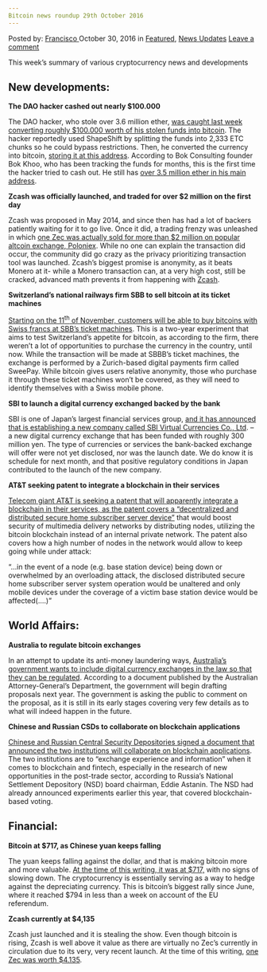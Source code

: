 ```yaml
---
Bitcoin news roundup 29th October 2016
---
```

<article class="post-listing post-16213 post type-post status-publish format-standard has-post-thumbnail hentry  tag-3336 tag-29th tag-bitcoin tag-news tag-october tag-roundup">
    <div class="post-inner">
        <span>Posted by: <a href="https://www.deepdotweb.com/author/francisco/" title="">Francisco </a></span>
    <span>October 30, 2016</span>
    <span>in <a href="https://www.deepdotweb.com/category/deepdot-news/" rel="category tag">Featured</a>, <a href="https://www.deepdotweb.com/category/news-updates/" rel="category tag">News Updates</a></span>
    <span><a href="https://www.deepdotweb.com/2016/10/30/bitcoin-news-roundup-29th-october-2016/#respond">Leave a comment</a></span>
    </p>
    <div class="clear"></div>
    <div class="entry">
    <p>This week’s summary of various cryptocurrency news and developments</p>
    <h2>New developments:</h2>
    <p><strong>The DAO hacker cashed out nearly $100.000</strong></p>
    <p>The DAO hacker, who stole over 3.6 million ether, <a href="https://www.bokconsulting.com.au/blog/the-dao-hackers-booty-is-on-the-move/">was caught last week converting roughly $100.000 worth of his stolen funds into bitcoin</a>. The hacker reportedly used ShapeShift by splitting the funds into 2,333 ETC chunks so he could bypass restrictions. Then, he converted the currency into bitcoin, <a href="https://blockchain.info/address/1M2aaNN3GTw6dy13uScodHaQ8Egr6xr6Ew">storing it at this address</a>. According to Bok Consulting founder Bok Khoo, who has been tracking the funds for months, this is the first time the hacker tried to cash out. He still has <a href="https://gastracker.io/addr/0x5e8f0e63e7614c47079a41ad4c37be7def06df5a">over 3.5 million ether in his main address</a>.</p>
    <p><strong>Zcash was officially launched, and traded for over $2 million on the first day</strong></p>
    <p>Zcash was proposed in May 2014, and since then has had a lot of backers patiently waiting for it to go live. Once it did, a trading frenzy was unleashed in which <a href="https://www.cryptocoinsnews.com/zcash-unleashes-trading-frenzy/">one Zec was actually sold for more than $2 million on popular altcoin exchange, Poloniex</a>. While no one can explain the transaction did occur, the community did go crazy as the privacy prioritizing transaction tool was launched. Zcash’s biggest promise is anonymity, as it beats Monero at it- while a Monero transaction can, at a very high cost, still be cracked, advanced math prevents it from happening with <a href="https://z.cash/">Zcash</a>.</p>
    <p><strong>Switzerland’s national railways firm SBB to sell bitcoin at its ticket machines</strong></p>
    <p><a href="http://www.businessinsider.com/r-swiss-rail-operator-to-sell-bitcoins-at-its-ticket-machines-2016-10">Starting on the 11<sup>th</sup> of November, customers will be able to buy bitcoins with Swiss francs at SBB’s ticket machines</a>. This is a two-year experiment that aims to test Switzerland’s appetite for bitcoin, as according to the firm, there weren’t a lot of opportunities to purchase the currency in the country, until now. While the transaction will be made at SBBB’s ticket machines, the exchange is performed by a Zurich-based digital payments firm called SweePay. While bitcoin gives users relative anonymity, those who purchase it through these ticket machines won’t be covered, as they will need to identify themselves with a Swiss mobile phone.</p>
    <p><strong>SBI to launch a digital currency exchanged backed by the bank</strong></p>
    <p>SBI is one of Japan’s largest financial services group, <a href="http://www.sbigroup.co.jp/news/2016/1027_10464.html">and it has announced that is establishing a new company called SBI Virtual Currencies Co., Ltd</a>. – a new digital currency exchange that has been funded with roughly 300 million yen. The type of currencies or services the bank-backed exchange will offer were not yet disclosed, nor was the launch date. We do know it is schedule for next month, and that positive regulatory conditions in Japan contributed to the launch of the new company.</p>
    <p><strong>AT&amp;T seeking patent to integrate a blockchain in their services</strong></p>
    <p><a href="http://appft.uspto.gov/netacgi/nph-Parser?Sect1=PTO2&amp;Sect2=HITOFF&amp;p=1&amp;u=%2Fnetahtml%2FPTO%2Fsearch-bool.html&amp;r=5&amp;f=G&amp;l=50&amp;co1=AND&amp;d=PG01&amp;s1=%22blockchain%22&amp;OS=%22blockchain%22&amp;RS=%22blockchain%22">Telecom giant AT&amp;T is seeking a patent that will apparently integrate a blockchain in their services, as the patent covers a “decentralized and distributed secure home subscriber server device”</a> that would boost security of multimedia delivery networks by distributing nodes, utilizing the bitcoin blockchain instead of an internal private network. The patent also covers how a high number of nodes in the network would allow to keep going while under attack:</p>
    <p>“&#8230;in the event of a node (e.g. base station device) being down or overwhelmed by an overloading attack, the disclosed distributed secure home subscriber server system operation would be unaltered and only mobile devices under the coverage of a victim base station device would be affected(.…)”</p>
    <h2>World Affairs:</h2>
    <p><strong>Australia to regulate bitcoin exchanges</strong></p>
    <p>In an attempt to update its anti-money laundering ways, <a href="https://www.ag.gov.au/Consultations/Documents/Consultation-on-AML-CTF-review-reform-project-plans/Draft-Project-Plan-AML-CTF.pdf">Australia’s government wants to include digital currency exchanges in the law so that they can be regulated</a>. According to a document published by the Australian Attorney-General’s Department, the government will begin drafting proposals next year. The government is asking the public to comment on the proposal, as it is still in its early stages covering very few details as to what will indeed happen in the future.</p>
    <p><strong>Chinese and Russian CSDs to collaborate on blockchain applications</strong></p>
    <p><a href="https://www.ag.gov.au/Consultations/Documents/Consultation-on-AML-CTF-review-reform-project-plans/Draft-Project-Plan-AML-CTF.pdf">Chinese and Russian Central Security Depositories signed a document that announced the two institutions will collaborate on blockchain applications</a>. The two institutions are to “exchange experience and information” when it comes to blockchain and fintech, especially in the research of new opportunities in the post-trade sector, according to Russia’s National Settlement Depository (NSD) board chairman, Eddie Astanin. The NSD had already announced experiments earlier this year, that covered blockchain-based voting.</p>
    <h2>Financial:</h2>
    <p><strong>Bitcoin at $717, as Chinese yuan keeps falling</strong></p>
    <p>The yuan keeps falling against the dollar, and that is making bitcoin more and more valuable. <a href="http://www.coindesk.com/price/">At the time of this writing, it was at $717,</a> with no signs of slowing down. The cryptocurrency is essentially serving as a way to hedge against the depreciating currency. This is bitcoin’s biggest rally since June, where it reached $794 in less than a week on account of the EU referendum.</p>
    <p><strong>Zcash currently at $4,135</strong></p>
    <p>Zcash just launched and it is stealing the show. Even though bitcoin is rising, Zcash is well above it value as there are virtually no Zec’s currently in circulation due to its very, very recent launch. At the time of this writing, <a href="https://coinmarketcap.com/currencies/zcash/">one Zec was worth $4.135</a>.</p>
    </div>
    <span style="display:none"><a href="https://www.deepdotweb.com/tag/2016/" rel="tag">2016</a> <a href="https://www.deepdotweb.com/tag/29th/" rel="tag">29th</a> <a href="https://www.deepdotweb.com/tag/bitcoin/" rel="tag">bitcoin</a> <a href="https://www.deepdotweb.com/tag/news/" rel="tag">news</a> <a href="https://www.deepdotweb.com/tag/october/" rel="tag">october</a> <a href="https://www.deepdotweb.com/tag/roundup/" rel="tag">roundup</a></span> <span style="display:none" class="updated">2016-10-30</span>
    <div style="display:none" class="vcard author" itemprop="author" itemscope itemtype="http://schema.org/Person"><strong class="fn" itemprop="name"><a href="https://www.deepdotweb.com/author/francisco/" title="Posts by Francisco" rel="author">Francisco</a></strong></div>
    </div>
</article>


